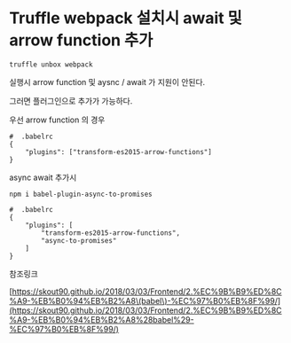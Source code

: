 # Truffle webpack 설치시 await 및 arrow function 추가

```
truffle unbox webpack
```

실행시 arrow function 및 aysnc / await 가 지원이 안된다. 

그러면 플러그인으로 추가가 가능하다. 

우선 arrow function 의 경우

```
#  .babelrc
{
    "plugins": ["transform-es2015-arrow-functions"]
}
```

async await 추가시

```
npm i babel-plugin-async-to-promises
```

```
#  .babelrc
{
    "plugins": [
        "transform-es2015-arrow-functions",
        "async-to-promises"
    ]
}
```

참조링크

[https://skout90.github.io/2018/03/03/Frontend/2.%EC%9B%B9%ED%8C%A9-%EB%B0%94%EB%B2%A8\(babel\)-%EC%97%B0%EB%8F%99/](https://skout90.github.io/2018/03/03/Frontend/2.%EC%9B%B9%ED%8C%A9-%EB%B0%94%EB%B2%A8%28babel%29-%EC%97%B0%EB%8F%99/)



